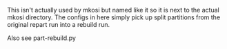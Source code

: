 <!--
SPDX-License-Identifier: CC0-1.0
SPDX-FileCopyrightText: 2024 Harald Sitter <sitter@kde.org>
-->

This isn't actually used by mkosi but named like it so it is next to the actual mkosi directory.
The configs in here simply pick up split partitions from the original repart run into a rebuild run.

Also see part-rebuild.py
